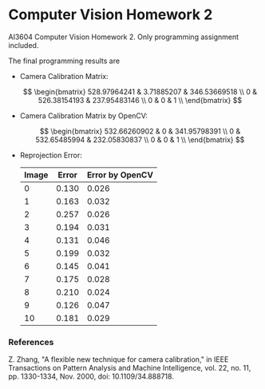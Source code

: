 # Computer Vision Homework 2

AI3604 Computer Vision Homework 2. Only programming assignment included.



The final programming results are

- Camera Calibration Matrix:

    $$
    \begin{bmatrix}
    528.97964241 & 3.71885207 & 346.53669518 \\
    0 & 526.38154193 & 237.95483146 \\
    0 & 0 & 1 \\
    \end{bmatrix}
    $$

- Camera Calibration Matrix by OpenCV:

    $$
    \begin{bmatrix}
    532.66260902 & 0 & 341.95798391 \\
    0 & 532.65485994 & 232.05830837 \\
    0 & 0 & 1 \\
    \end{bmatrix}
    $$

- Reprojection Error:

    | Image | Error   | Error by OpenCV |
    |-------|---------|--------------------------|
    | 0     | 0.130   | 0.026                    |
    | 1     | 0.163   | 0.032                    |
    | 2     | 0.257   | 0.026                    |
    | 3     | 0.194   | 0.031                    |
    | 4     | 0.131   | 0.046                    |
    | 5     | 0.199   | 0.032                    |
    | 6     | 0.145   | 0.041                    |
    | 7     | 0.175   | 0.028                    |
    | 8     | 0.210   | 0.024                    |
    | 9     | 0.126   | 0.047                    |
    | 10    | 0.181   | 0.029                    |

### References

Z. Zhang, "A flexible new technique for camera calibration," in IEEE Transactions on Pattern Analysis and Machine Intelligence, vol. 22, no. 11, pp. 1330-1334, Nov. 2000, doi: 10.1109/34.888718.

